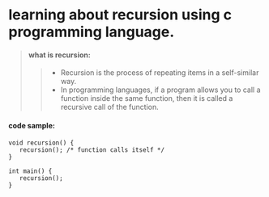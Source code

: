 # learning about recursion using c programming language.
> #### what is recursion:
> 
>> - Recursion is the process of repeating items in a self-similar way.
>> - In programming languages, if a program allows you to call a function inside the same function, then it is called a recursive call of the function.
#### code sample:
    void recursion() {
       recursion(); /* function calls itself */
    }

    int main() {
       recursion();
    }
